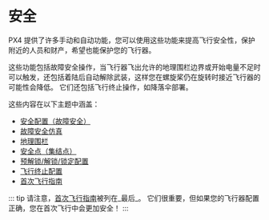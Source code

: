 # 安全

PX4 提供了许多手动和自动功能，您可以使用这些功能来提高飞行安全性，保护附近的人员和财产，希望也能保护您的飞行器。

这些功能包括故障安全操作，当飞行器飞出允许的地理围栏边界或开始电量不足时可以触发，还包括着陆后自动解除武装，这样您在螺旋桨仍在旋转时接近飞行器的可能性会降低。
它们还包括飞行终止操作，如降落伞部署。

这些内容在以下主题中涵盖：

- [安全配置（故障安全）](../config/safety.md)
- [故障安全仿真](../config/safety_simulation.md)
- [地理围栏](../flying/geofence.md)
- [安全点（集结点）](../flying/plan_safety_points.md)
- [预解锁/解锁/锁定配置](../advanced_config/prearm_arm_disarm.md)
- [飞行终止配置](../advanced_config/flight_termination.md)
- [首次飞行指南](../flying/first_flight_guidelines.md)

::: tip
请注意，[首次飞行指南](../flying/first_flight_guidelines.md)被列在_最后_。
它们很重要，但如果您的飞行器配置正确，您在首次飞行中会更加安全！
:::
